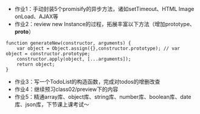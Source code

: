 - 作业1：手动封装5个promisify的异步方法，诸如setTimeout、HTML Image onLoad、AJAX等
- 作业2：review new Instance的过程，拓展丰富以下方法（增加prototype、__proto__）
```
function generateNew(constructor, arguments) {
    var object = Object.assign({},constructor.prototype); // var object = constructor.prototype;
    constructor.apply(object, [...arguments]);
    return object;
}
```
- 作业3：写一个TodoList的构造函数，完成对todos的增删改查
- 作业4：继续预习class02/preview下的内容
- 作业5：精通array库、object库、string库、number库、boolean库、date库、json库，下节课上课考试～
